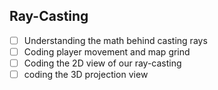 ## Ray-Casting
- [ ] Understanding the math behind casting rays
- [ ] Coding player movement and map grind 
- [ ] Coding the 2D view of our ray-casting
- [ ] coding the 3D projection view